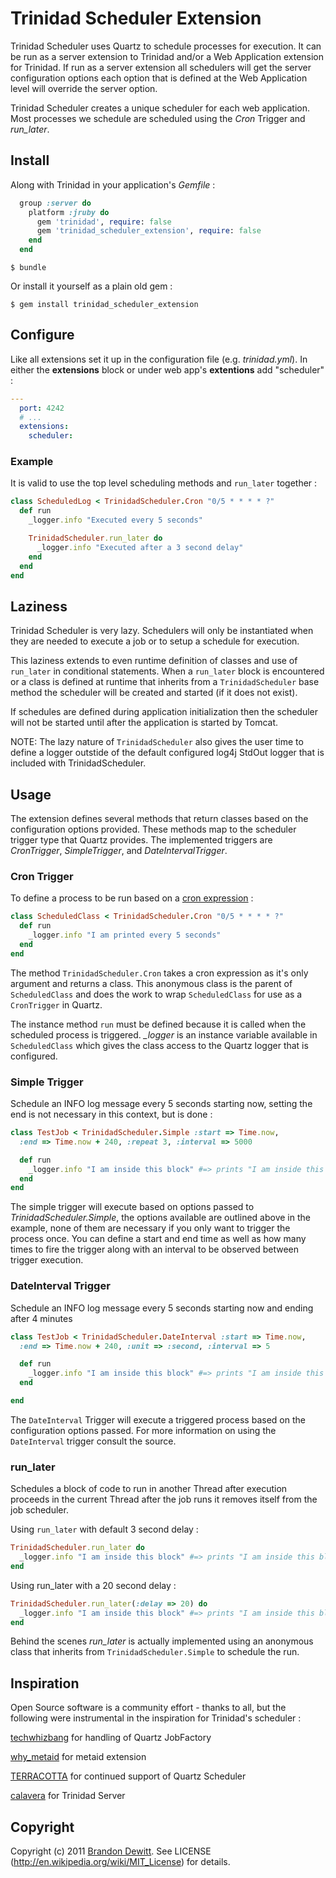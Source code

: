 # Trinidad Scheduler Extension

Trinidad Scheduler uses Quartz to schedule processes for execution.
It can be run as a server extension to Trinidad and/or a Web Application extension
for Trinidad. If run as a server extension all schedulers will get the server
configuration options each option that is defined at the Web Application level
will override the server option.

Trinidad Scheduler creates a unique scheduler for each web application.
Most processes we schedule are scheduled using the *Cron* Trigger and *run_later*.

## Install

Along with Trinidad in your application's *Gemfile* :

```ruby
  group :server do
    platform :jruby do
      gem 'trinidad', require: false
      gem 'trinidad_scheduler_extension', require: false
    end
  end
```

    $ bundle

Or install it yourself as a plain old gem :

    $ gem install trinidad_scheduler_extension


## Configure

Like all extensions set it up in the configuration file (e.g. *trinidad.yml*).
In either the **extensions** block or under web app's **extentions** add "scheduler" :

```yaml
---
  port: 4242
  # ...
  extensions:
    scheduler:
```

### Example

It is valid to use the top level scheduling methods and `run_later` together :

```ruby
class ScheduledLog < TrinidadScheduler.Cron "0/5 * * * * ?"
  def run
    _logger.info "Executed every 5 seconds"

    TrinidadScheduler.run_later do
      _logger.info "Executed after a 3 second delay"
    end
  end
end
```


## Laziness

Trinidad Scheduler is very lazy. Schedulers will only be instantiated when they
are needed to execute a job or to setup a schedule for execution.

This laziness extends to even runtime definition of classes and use of `run_later`
in conditional statements.  When a `run_later` block is encountered or a class is
defined at runtime that inherits from a `TrinidadScheduler` base method the
scheduler will be created and started (if it does not exist).

If schedules are defined during application initialization then the scheduler
will not be started until after the application is started by Tomcat.

NOTE: The lazy nature of `TrinidadScheduler` also gives the user time to define
a logger outstide of the default configured log4j StdOut logger that is included
with TrinidadScheduler.


## Usage

The extension defines several methods that return classes based on the
configuration options provided. These methods map to the scheduler trigger type
that Quartz provides. The implemented triggers are *CronTrigger*, *SimpleTrigger*,
and *DateIntervalTrigger*.

### Cron Trigger

To define a process to be run based on a [cron expression][1] :

```ruby
class ScheduledClass < TrinidadScheduler.Cron "0/5 * * * * ?"
  def run
    _logger.info "I am printed every 5 seconds"
  end
end
```

The method `TrinidadScheduler.Cron` takes a cron expression as it's only argument
and returns a class. This anonymous class is the parent of `ScheduledClass` and
does the work to wrap `ScheduledClass` for use as a `CronTrigger` in Quartz.

The instance method `run` must be defined because it is called when the scheduled
process is triggered. *_logger* is an instance variable available in `ScheduledClass`
which gives the class access to the Quartz logger that is configured.

### Simple Trigger

Schedule an INFO log message every 5 seconds starting now, setting the end is not
necessary in this context, but is done :

```ruby
class TestJob < TrinidadScheduler.Simple :start => Time.now,
  :end => Time.now + 240, :repeat 3, :interval => 5000

  def run
    _logger.info "I am inside this block" #=> prints "I am inside this block" every 5 seconds
  end
end
```

The simple trigger will execute based on options passed to *TrinidadScheduler.Simple*,
the options available are outlined above in the example, none of them are necessary
if you only want to trigger the process once.
You can define a start and end time as well as how many times to fire the trigger
along with an interval to be observed between trigger execution.

### DateInterval Trigger

Schedule an INFO log message every 5 seconds starting now and ending after 4 minutes

```ruby
class TestJob < TrinidadScheduler.DateInterval :start => Time.now,
  :end => Time.now + 240, :unit => :second, :interval => 5

  def run
    _logger.info "I am inside this block" #=> prints "I am inside this block" every 5 seconds
  end

end
```

The `DateInterval` Trigger will execute a triggered process based on the
configuration options passed.
For more information on using the `DateInterval` trigger consult the source.

### run_later

Schedules a block of code to run in another Thread after execution proceeds in
the current Thread after the job runs it removes itself from the job scheduler.

Using `run_later` with default 3 second delay :

```ruby
TrinidadScheduler.run_later do
  _logger.info "I am inside this block" #=> prints "I am inside this block"
end
```

Using run_later with a 20 second delay :

```ruby
TrinidadScheduler.run_later(:delay => 20) do
  _logger.info "I am inside this block" #=> prints "I am inside this block"
end
```

Behind the scenes *run_later* is actually implemented using an anonymous class
that inherits from `TrinidadScheduler.Simple` to schedule the run.


## Inspiration

Open Source software is a community effort - thanks to all, but the following
were instrumental in the inspiration for Trinidad's scheduler :

[techwhizbang](https://github.com/techwhizbang/jruby-quartz) for handling of Quartz JobFactory

[why_metaid](https://github.com/evaryont/why_metaid) for metaid extension

[TERRACOTTA](http://www.terracotta.org/) for continued support of Quartz Scheduler

[calavera](https://github.com/calavera/trinidad) for Trinidad Server

## Copyright

Copyright (c) 2011 [Brandon Dewitt](https://github.com/abrandoned).
See LICENSE (http://en.wikipedia.org/wiki/MIT_License) for details.

[1]: http://en.wikipedia.org/wiki/CRON_expression#CRON_expression
